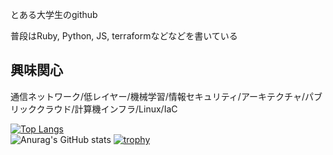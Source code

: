 とある大学生のgithub

普段はRuby, Python, JS, terraformなどなどを書いている

## 興味関心

通信ネットワーク/低レイヤー/機械学習/情報セキュリティ/アーキテクチャ/パブリッククラウド/計算機インフラ/Linux/IaC


[![Top Langs](https://github-readme-stats.vercel.app/api/top-langs/?username=ik-y&layout=compact&theme=react&count_private=true)](https://github.com/anuraghazra/github-readme-stats)  
![Anurag's GitHub stats](https://github-readme-stats.vercel.app/api?username=ik-y&count_private=true&theme=react)
[![trophy](https://github-profile-trophy.vercel.app/?username=ik-y&count_private=true)](https://github.com/ryo-ma/github-profile-trophy)
